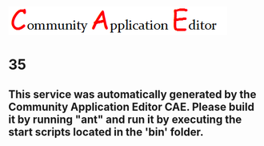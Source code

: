 ![CAE](https://github.com/PhilCAEOrg/microservice-35/blob/master/img/logo.png)  

35
===================


This service was automatically generated by the Community Application Editor CAE. Please build it by running "ant" and run it by executing the start scripts located in the 'bin' folder.
---------------
